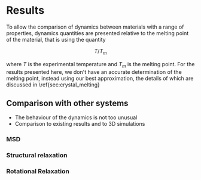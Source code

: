 # Results

To allow the comparison of dynamics between materials with a range of properties,
dynamics quantities are presented relative to the melting point of the material,
that is using the quantity

$$ T/T_m $$

where $T$ is the experimental temperature and $T_m$ is the melting point.
For the results presented here,
we don't have an accurate determination of the melting point,
instead using our best approximation,
the details of which are discussed in \ref{sec:crystal_melting}

## Comparison with other systems

- The behaviour of the dynamics is not too unusual
- Comparison to existing results and to 3D simulations

### MSD

### Structural relaxation

### Rotational Relaxation
